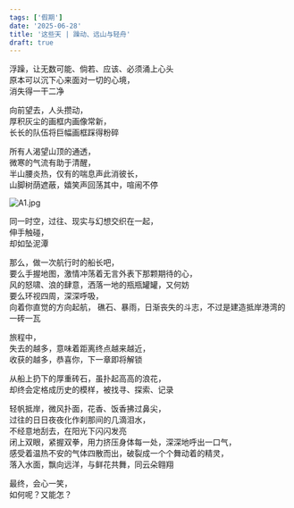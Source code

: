 ```yaml
---
tags: ['假期']
date: '2025-06-28'
title: '这些天 | 躁动、远山与轻舟'
draft: true
---
```


浮躁，让无数可能、倘若、应该、必须涌上心头\
原本可以沉下心来面对一切的心境，\
消失得一干二净

向前望去，人头攒动，\
厚积灰尘的画框内画像常新，\
长长的队伍将巨幅画框踩得粉碎

所有人渴望山顶的通透，\
微寒的气流有助于清醒，\
半山腰炎热，仅有的喘息声此消彼长，\
山脚树荫遮蔽，嬉笑声回荡其中，喧闹不停

![A1.jpg](/images/covers/A1.JPG)

同一时空，过往、现实与幻想交织在一起，\
伸手触碰，\
却如坠泥潭

那么，做一次航行时的船长吧，\
要么手握地图，激情冲荡着无言外表下那颗期待的心，\
风的怒啸、浪的肆意，洒落一地的瓶瓶罐罐，又何妨\
要么环视四周，深深呼吸，\
向着你直觉的方向起航，
礁石、暴雨，日渐丧失的斗志，不过是建造抵岸港湾的一砖一瓦

旅程中，\
失去的越多，意味着距离终点越来越近，\
收获的越多，恭喜你，下一章即将解锁

从船上扔下的厚重砖石，虽扑起高高的浪花，\
却终会定格成历史的模样，被找寻、探索、记录

轻帆抵岸，微风扑面，花香、饭香拂过鼻尖，\
过往的日日夜夜化作刹那间的几滴泪水，\
不经意地刮去，在阳光下闪闪发亮\
闭上双眼，紧握双拳，用力挤压身体每一处，深深地呼出一口气，\
感受着温热不安的气体四散而出，破裂成一个个舞动着的精灵，\
落入水面，飘向远洋，与鲜花共舞，同云朵翱翔

最终，会心一笑，\
如何呢？又能怎？